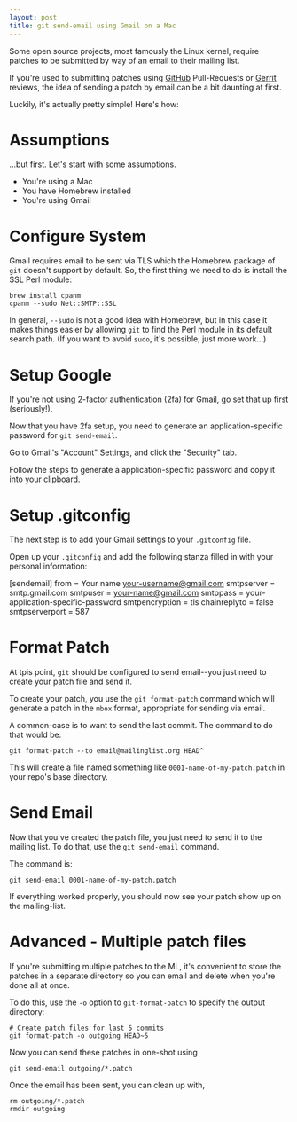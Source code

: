 ```yaml
---
layout: post
title: git send-email using Gmail on a Mac
---
```



Some open source projects, most famously the Linux kernel, require patches to
be submitted by way of an email to their mailing list.

If you're used to submitting patches using [GitHub](https://github.com)
Pull-Requests or [Gerrit](https://code.google.com/p/gerrit/) reviews, the idea
of sending a patch by email can be a bit daunting at first.

Luckily, it's actually pretty simple! Here's how:


Assumptions
===========

...but first. Let's start with some assumptions.

* You're using a Mac
* You have Homebrew installed
* You're using Gmail


Configure System
================

Gmail requires email to be sent via TLS which the Homebrew package of `git`
doesn't support by default. So, the first thing we need to do is install the
SSL Perl module:

    brew install cpanm
    cpanm --sudo Net::SMTP::SSL


In general, `--sudo` is not a good idea with Homebrew, but in this case it
makes things easier by allowing `git` to find the Perl module in its default
search path. (If you want to avoid `sudo`, it's possible, just more work...)


Setup Google
============

If you're not using 2-factor authentication (2fa) for Gmail, go set that up first
(seriously!).

Now that you have 2fa setup, you need to generate an application-specific
password for `git send-email`.

Go to Gmail's "Account" Settings, and click the "Security" tab.

Follow the steps to generate a application-specific password and copy it into
your clipboard.


Setup .gitconfig
================

The next step is to add your Gmail settings to your `.gitconfig` file.

Open up your `.gitconfig` and add the following stanza filled in with your
personal information:

[sendemail]
    from = Your name <your-username@gmail.com>
    smtpserver = smtp.gmail.com
    smtpuser = your-name@gmail.com
    smtppass = your-application-specific-password
    smtpencryption = tls
    chainreplyto = false
    smtpserverport = 587


Format Patch
============

At tpis point, `git` should be configured to send email--you just need to
create your patch file and send it.

To create your patch, you use the `git format-patch` command which will
generate a patch in the `mbox` format,  appropriate for sending via email.

A common-case is to want to send the last commit. The command to do that would
be:

    git format-patch --to email@mailinglist.org HEAD^

This will create a file named something like `0001-name-of-my-patch.patch` in
your repo's base directory.


Send Email
==========

Now that you've created the patch file, you just need to send it to the
mailing list. To do that, use the `git send-email` command.

The command is:

    git send-email 0001-name-of-my-patch.patch


If everything worked properly, you should now see your patch show up on the
mailing-list.


Advanced - Multiple patch files
===============================

If you're submitting multiple patches to the ML, it's convenient to store the
patches in a separate directory so you can email and delete when you're done
all at once.

To do this, use the `-o` option to `git-format-patch` to specify the output
directory:

    # Create patch files for last 5 commits
    git format-patch -o outgoing HEAD~5

Now you can send these patches in one-shot using

    git send-email outgoing/*.patch

Once the email has been sent, you can clean up with,

    rm outgoing/*.patch
    rmdir outgoing
